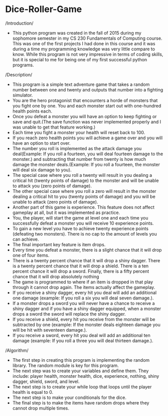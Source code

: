 # Dice-Roller-Game
/Introduction/
- This python program was created in the fall of 2015 during my sophomore semester in my CS 230 Fundamentals of Computing course. This was one of the first projects I had done in this course and it was during a time my programming knowledge was very little compare to know. While this program is not very impressive in terms of coding skills, but it is special to me for being one of my first successful python programs.

/Description/ 
- This program is a simple text adventure game that takes a random number between one and twenty and outputs that number into a fighting simulator. 
- You are the hero protagonist that encounters a horde of monsters that you fight one by one. You and each monster start out with one-hundred health points each.
- Once you defeat a monster you will have an option to keep fighting or save and quit.(The save function was never implemented properly and I was unable to get that feature working.)
- Each time you fight a monster your health will reset back to 100. 
- If you reach zero health points you will achieve a game over and you will have an option to start over. 
- The number you roll is implemented as the attack damage you deal(Example: If you roll a fourteen, you will deal fourteen damage to the monster.) and subtracting that number from twenty is how much damage the monster deals.(Example: If you roll a fourteen, the monster will deal six damage to you). 
- The special case where you roll a twenty will result in you dealing a critical hit (twenty points of damage) to the monster and will be unable to attack you (zero points of damage). 
- The other special case where you roll a zero will result in the monster dealing a critical hit to you (twenty points of damage) and you will be unable to attack (zero points of damage).
- Another part of this game is experience. This feature does not affect gameplay at all, but it was implemented as practice.
- You, the player, will start the game at level one and each time you successfully defeat a monster you will receive 10 experience points. 
- To gain a new level you have to achieve twenty experience points (defeating two monsters). There is no cap to the amount of levels you can achieve. 
- The final important key feature is item drops.
- Every time you defeat a monster, there is a slight chance that it will drop one of four items.
- There is a twenty percent chance that it will drop a shiny dagger. There is a twenty percent chance that it will drop a shield. There is a ten percent chance it will drop a sword. Finally, there is a fifty percent chance that it will drop absolutely nothing
- The game is programmed to where if an item is dropped in that play through it cannot drop again. The items actually affect the gameplay. 
- If you receive a shiny dagger, every hit you deal will add an additional one damage (example: If you roll a six you will deal seven damage.). 
- If a monster drops a sword you will never have a chance to receive a shiny dagger and if you have a shiny dagger equipped, when a monster drops a sword the sword will replace the shiny dagger. 
- If you receive a shield, every hit you receive from the monster will be subtracted by one (example: If the monster deals eighteen damage you will be hit with seventeen damage.).
- If you receive a sword, every hit you deal will add an additional ten damage (example: If you roll a three you will deal thirteen damage.). 

/Algorithm/
- The first step in creating this program is implementing the random library. The random module is key for this program.
- The next step was to create your variables and define them. They include: player health, monster health, dice, experience, nothing, shiny dagger, shield, sword, and level.
- The next step is to create your while loop that loops until the player health is equal to 0.
- The next step is to make your conditionals for the dice.
- The final step is to make the items have random drops where they cannot drop multiple times.

